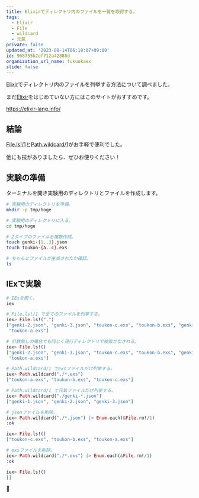 ```yaml
---
title: Elixirでディレクトリ内のファイルを一覧を取得する。
tags:
  - Elixir
  - File
  - wildcard
  - 元氣
private: false
updated_at: '2023-08-14T06:18:07+09:00'
id: 968755b2ef712a42888d
organization_url_name: fukuokaex
slide: false
---
```


[Elixir]でディレクトリ内のファイルを列挙する方法について調べました。

まだ[Elixir]をはじめていない方にはこのサイトがおすすめです。

https://elixir-lang.info/

## 結論

[File.ls!/1]と[Path.wildcard/1]がお手軽で便利でした。

他にも技がありましたら、ぜひお便りください！

[Elixir]: https://elixir-lang.org/
[File.ls!/1]: https://hexdocs.pm/elixir/File.html#ls!/1
[Path.wildcard/1]: https://hexdocs.pm/elixir/Path.html#wildcard/1

## 実験の準備

ターミナルを開き実験用のディレクトリとファイルを作成します。

```bash
# 実験用のディレクトリを準備。
mkdir -p tmp/hoge

# 実験用のディレクトリに入る。
cd tmp/hoge

# 2タイプのファイルを複数作成。
touch genki-{1..3}.json
touch toukon-{a..c}.exs

# ちゃんとファイルが生成されたか確認。
ls
```

## IExで実験

```elixir
# IExを開く。
iex

# File.ls!/1 で全てのファイルを列挙する。
iex> File.ls!(".")
["genki-2.json", "genki-3.json", "toukon-c.exs", "toukon-b.exs", "genki-1.json",
 "toukon-a.exs"]

# 引数無しの場合でも同じく現行ディレクトリで検索がなされる。
iex> File.ls!()
["genki-2.json", "genki-3.json", "toukon-c.exs", "toukon-b.exs", "genki-1.json",
 "toukon-a.exs"]

# Path.wildcard/1 でexsファイルだけ列挙する。
iex> Path.wildcard("./*.exs")
["toukon-a.exs", "toukon-b.exs", "toukon-c.exs"]

# Path.wildcard/1 で元氣ファイルだけ列挙する。
iex> Path.wildcard("./genki-*.json")
["genki-1.json", "genki-2.json", "genki-3.json"]

# jsonファイルを削除。
iex> Path.wildcard("./*.json") |> Enum.each(&File.rm!/1)
:ok

iex> File.ls!()
["toukon-c.exs", "toukon-b.exs", "toukon-a.exs"]

# exsファイルを削除。
iex> Path.wildcard("./*.exs") |> Enum.each(&File.rm!/1)
:ok

iex> File.ls!()
[]
```

:tada:
